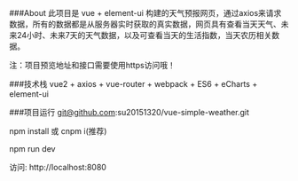 ###About
此项目是 vue + element-ui 构建的天气预报网页，通过axios来请求数据，所有的数据都是从服务器实时获取的真实数据，网页具有查看当天天气、未来24小时、未来7天的天气数据，以及可查看当天的生活指数，当天农历相关数据。

注：项目预览地址和接口需要使用https访问哦！

###技术栈
 vue2 + axios + vue-router + webpack + ES6 + eCharts + element-ui

###项目运行
git@github.com:su20151320/vue-simple-weather.git

npm install 或 cnpm i(推荐)

npm run dev 

访问: http://localhost:8080
